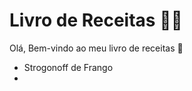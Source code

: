 # Livro de Receitas :man_cook:



Olá, Bem-vindo ao meu livro de receitas :wave:



- Strogonoff de Frango
- 
